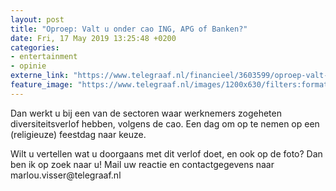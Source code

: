 ```yaml
---
layout: post
title: "Oproep: Valt u onder cao ING, APG of Banken?"
date: Fri, 17 May 2019 13:25:48 +0200
categories: 
- entertainment 
- opinie 
externe_link: "https://www.telegraaf.nl/financieel/3603599/oproep-valt-u-onder-cao-ing-apg-of-banken"
feature_image: "https://www.telegraaf.nl/images/1200x630/filters:format(jpeg):quality(80)/cdn-kiosk-api.telegraaf.nl/bd7bd1d6-7897-11e9-89e7-0217670beecd.jpg"
---
```


<p class="intro">Dan werkt u bij een van de sectoren waar werknemers zogeheten diversiteitsverlof hebben, volgens de cao. Een dag om op te nemen op een (religieuze) feestdag naar keuze.</p> <p>Wilt u vertellen wat u doorgaans met dit verlof doet, en ook op de foto? Dan ben ik op zoek naar u! Mail uw reactie en contactgegevens naar marlou.visser@telegraaf.nl</p>
